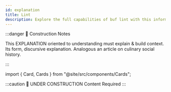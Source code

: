 ```yaml
---
id: explanation
title: Lint
description: Explore the full capabilities of buf lint with this informative reference material, containing expert advice and best practices.
---
```


:::danger 🚧 Construction Notes

This EXPLANATION oriented to understanding must explain & build context. Its form, discursive explanation. Analogous an
article on culinary social history.

:::

import { Card, Cards } from "@site/src/components/Cards";

<Cards>
  <Card
    name="🖌 Tutorial"
    url="../../tutorials/getting-started/getting-started-with-buf"
    description="Get started with Buf CLI in no time with this easy-to-follow tutorial and revolutionize the way you work with Protocol Buffers!"
  />
  <Card
    name="🚧 How To"
    url="../how-to"
    description="A technical document describing Buf Lint, a tool for ensuring clean code when working with Protocol Buffers."
  />
  <Card
    name="🧱 Reference"
    url="configuration"
    description="Unlock the full potential of buf lint with this easy-to-follow configuration guide and take your development process to new heights!"
  />
  <Card
    name="🏗 Explanation"
    url="../explanation"
    description="Explore the full capabilities of buf lint with this informative reference material, containing expert advice and best practices."
  />
</Cards>

:::caution 🚧 UNDER CONSTRUCTION
Content Required
:::
